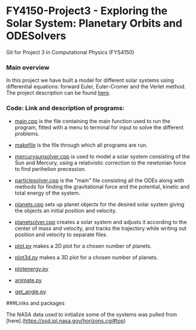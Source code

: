 # FY4150-Project3 - Exploring the Solar System: Planetary Orbits and ODESolvers
Git for Project 3 in Computational Physics (FYS4150) 

### Main overview
In this project we have built a model for different solar systems using differential equations: forward Euler, Euler-Cromer and the Verlet method. The project description can be found [here](https://github.com/isakaaby/FYS4150-Project3/blob/master/Report/Project3.pdf).


### Code: Link and description of programs:
- [main.cpp](https://github.com/isakaaby/FYS4150-Project3/blob/master/code-and-results/main.cpp) is the file containing the main function used to run the program, fitted with a menu to terminal for input to solve the different problems.

- [makefile](https://github.com/isakaaby/FYS4150-Project3/blob/master/code-and-results/makefile) is the file through which all programs are run.

- [mercurysunsolver.cpp](https://github.com/isakaaby/FYS4150-Project3/blob/master/code-and-results/mercurysunsolver.cpp) is used to model a solar system consisting of the Sun and Mercury, using a relativistic correction to the newtonian force to find perihelion precession.

- [particlesolver.cpp](https://github.com/isakaaby/FYS4150-Project3/blob/master/code-and-results/particlesolver.cpp) is the "main" file consisting all the ODEs along with methods for finding the gravitational force and the potential, kinetic and total energy of the system.

- [planets.cpp](https://github.com/isakaaby/FYS4150-Project3/blob/master/code-and-results/planets.cpp) sets up planet objects for the desired solar system giving the objects an initial position and velocity.

- [planetsolver.cpp](https://github.com/isakaaby/FYS4150-Project3/blob/master/code-and-results/planetsolver.cpp) creates a solar system and adjusts it according to the center of mass and velocity, and tracks the trajectory while writing out position and velocity to separate files.

- [plot.py](https://github.com/isakaaby/FYS4150-Project3/blob/master/code-and-results/plot.py) makes a 2D plot for a chosen number of planets.

- [plot3d.py](https://github.com/isakaaby/FYS4150-Project3/blob/master/code-and-results/plot3d.py) makes a 3D plot for a chosen number of planets.

- [plotenergy.py](https://github.com/isakaaby/FYS4150-Project3/blob/master/code-and-results/plotenergy.py)

- [animate.py](https://github.com/isakaaby/FYS4150-Project3/blob/master/code-and-results/animate.py)

- [get_angle.py](https://github.com/isakaaby/FYS4150-Project3/blob/master/code-and-results/get_angle.py)

###Links and packages

The NASA data used to initialize some of the systems was pulled from [here].(https://ssd.jpl.nasa.gov/horizons.cgi#top)
